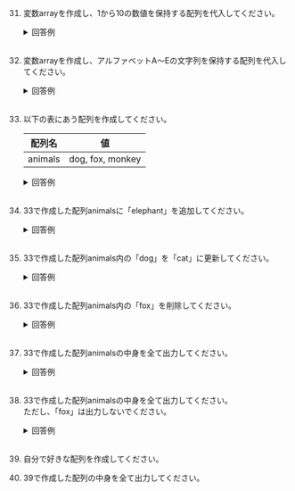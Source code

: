 31. 変数arrayを作成し、1から10の数値を保持する配列を代入してください。

	<details><summary>回答例</summary><div>
		
	```
	var array = [1, 2, 3, 4, 5, 6, 7, 8, 9, 10];
	```
		
	</div></details>
	

	<br>
	
32. 変数arrayを作成し、アルファベットA〜Eの文字列を保持する配列を代入してください。

	<details><summary>回答例</summary><div>
		
	```
	var array = ["A", "B", "C", "D", "E"];
	```
		
	</div></details>
	

	<br>
	
33. 以下の表にあう配列を作成してください。   
	
	|配列名|値|
	|---|---|
	|animals| dog, fox, monkey |

	<details><summary>回答例</summary><div>
		
	```
	var animals = ["dog", "fox", "monkey"];
	```
		
	</div></details>
	

	<br>
	
34. 33で作成した配列animalsに「elephant」を追加してください。  

	<details><summary>回答例</summary><div>
		
	```
	animals.push("elephant");
	```
		
	</div></details>
	

	<br>
	
35. 33で作成した配列animals内の「dog」を「cat」に更新してください。  

	<details><summary>回答例</summary><div>
		
	```
	animals[0] = "cat";
	```
		
	</div></details>
	

	<br>
	
36. 33で作成した配列animals内の「fox」を削除してください。  

	<details><summary>回答例</summary><div>
		
	```
	animals.splice(1, 1);
	```
		
	</div></details>
	

	<br>
	
37. 33で作成した配列animalsの中身を全て出力してください。  

	<details><summary>回答例</summary><div>
		
	```
	for (animal of animals) {
	    console.log(animal);
	}
	```
		
	</div></details>
	

	<br>
	
38. 33で作成した配列animalsの中身を全て出力してください。  
ただし、「fox」は出力しないでください。  

	<details><summary>回答例</summary><div>
		
	```
	for (animal of animals) {
	    if (animal != "fox") {
	        console.log(animal);
	    }
	}
	```
		
	</div></details>
	

	<br>

39. 自分で好きな配列を作成してください。

40. 39で作成した配列の中身を全て出力してください。